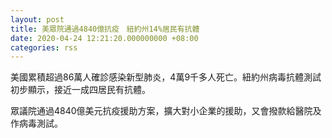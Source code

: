 ```yaml
---
layout: post
title: 美眾院通過4840億抗疫　紐約州14%居民有抗體
date: 2020-04-24 12:21:20.000000000 +08:00
categories: rss
---
```


美國累積超過86萬人確診感染新型肺炎，4萬9千多人死亡。紐約州病毒抗體測試初步顯示，接近一成四居民有抗體。

眾議院通過4840億美元抗疫援助方案，擴大對小企業的援助，又會撥款給醫院及作病毒測試。
